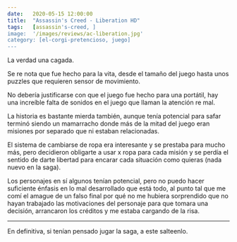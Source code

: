 ```yaml
---
date:   2020-05-15 12:00:00
title:  "Assassin's Creed - Liberation HD"
tags:   [assassin's-creed, ]
image:  '/images/reviews/ac-liberation.jpg'
category: [el-corgi-pretencioso, juego]
---
```

La verdad una cagada.

Se re nota que fue hecho para la vita, desde el tamaño del juego hasta unos puzzles que requieren sensor de movimiento.

No debería justificarse con que el juego fue hecho para una portátil, hay una increíble falta de sonidos en el juego que llaman la atención re mal.

La historia es bastante mierda también, aunque tenía potencial para safar terminó siendo un mamarracho donde más de la mitad del juego eran misiones por separado que ni estaban relacionadas.

El sistema de cambiarse de ropa era interesante y se prestaba para mucho más, pero decidieron obligarte a usar x ropa para cada misión y se perdía el sentido de darte libertad para encarar cada situación como quieras (nada nuevo en la saga).

Los personajes en sí algunos tenían potencial, pero no puedo hacer suficiente énfasis en lo mal desarrollado que está todo, al punto tal que me comí el amague de un falso final por qué no me hubiera sorprendido que no hayan trabajado las motivaciones del personaje para que tomara una decisión, arrancaron los créditos y me estaba cargando de la risa.

<hr>

En definitiva, si tenían pensado jugar la saga, a este salteenlo.
